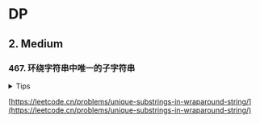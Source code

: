 # DP

## 2. Medium

### 467. 环绕字符串中唯一的子字符串

<details>
<summary>Tips</summary>

1. 子串问题优先考虑dp[i]以第i个字母结尾的dp,或者是滑动窗口
2. dp[i]为第i个字母结尾的最长子串长度
3. dp[cs[i]-'a'] = cs[i] - cs[i-1] == 1 ? Math.max(dp[cs[i] - 'a'], length) : 1
4. dp[cs[0]-'a'] = 1

</details>

[https://leetcode.cn/problems/unique-substrings-in-wraparound-string/](https://leetcode.cn/problems/unique-substrings-in-wraparound-string/)